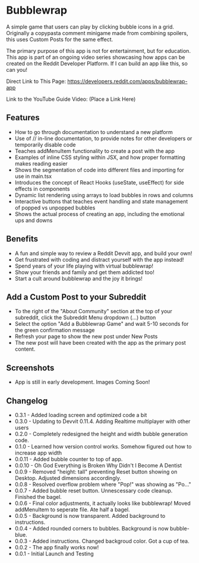 # Bubblewrap

A simple game that users can play by clicking bubble icons in a grid. 
Originally a copypasta comment minigame made from combining spoilers, 
this uses Custom Posts for the same effect.

The primary purpose of this app is not for entertainment, but for education. 
This app is part of an ongoing video series showcasing how apps can be created on the Reddit Developer Platform.
If I can build an app like this, so can you!

Direct Link to This Page:
https://developers.reddit.com/apps/bubblewrap-app

Link to the YouTube Guide Video:
(Place a Link Here)

## Features

* How to go through documentation to understand a new platform
* Use of // in-line documentation, to provide notes for other developers or temporarily disable code
* Teaches addMenuItem functionality to create a post with the app
* Examples of inline CSS styling within JSX, and how proper formatting makes reading easier
* Shows the segmentation of code into different files and importing for use in main.tsx
* Introduces the concept of React Hooks (useState, useEffect) for side effects in components
* Dynamic list rendering using arrays to load bubbles in rows and columns
* Interactive buttons that teaches event handling and state management of popped vs unpopped bubbles
* Shows the actual process of creating an app, including the emotional ups and downs


## Benefits

* A fun and simple way to review a Reddit Devvit app, and build your own!
* Get frustrated with coding and distract yourself with the app instead!
* Spend years of your life playing with virtual bubblewrap!
* Show your friends and family and get them addicted too!
* Start a cult around bubblewrap and the joy it brings!

## Add a Custom Post to your Subreddit

* To the right of the "About Community" section at the top of your subreddit, click the Subreddit Menu dropdown (...) button
* Select the option "Add a Bubblewrap Game" and wait 5-10 seconds for the green confirmation message
* Refresh your page to show the new post under New Posts
* The new post will have been created with the app as the primary post content. 

## Screenshots

* App is still in early development. Images Coming Soon!

## Changelog
* 0.3.1 - Added loading screen and optimized code a bit
* 0.3.0 - Updating to Devvit 0.11.4. Adding Realtime multiplayer with other users
* 0.2.0 - Completely redesigned the height and width bubble generation code.
* 0.1.0 - Learned how version control works. Somehow figured out how to increase app width
* 0.0.11 - Added bubble counter to top of app.
* 0.0.10 - Oh God Everything is Broken Why Didn't I Become A Dentist
* 0.0.9 - Removed "height: tall" preventing Reset button showing on Desktop. Adjusted dimensions accordingly.
* 0.0.8 - Resolved overflow problem where "Pop!" was showing as "Po..."
* 0.0.7 - Added bubble reset button. Unnescessary code cleanup. Finished the bagel.
* 0.0.6 - Final color adjustments, it actually looks like bubblewrap! Moved addMenuItem to seperate file. Ate half a bagel.
* 0.0.5 - Background is now transparent. Added background to instructions.
* 0.0.4 - Added rounded corners to bubbles. Background is now bubble-blue.
* 0.0.3 - Added instructions. Changed backgroud color. Got a cup of tea.
* 0.0.2 - The app finally works now!
* 0.0.1 - Initial Launch and Testing